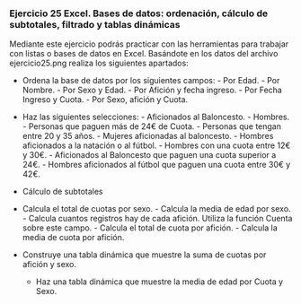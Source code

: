 ### Ejercicio 25 Excel. Bases de datos: ordenación, cálculo de subtotales, filtrado y tablas dinámicas

Mediante este ejercicio podrás practicar con las herramientas para trabajar con listas o bases de datos en Excel. Basándote en  los datos del archivo ejercicio25.png realiza los siguientes apartados:




-   Ordena la base de datos por los siguientes campos:
        -   Por Edad.
        -   Por Nombre.
        -   Por Sexo y Edad.
        -   Por Afición y fecha ingreso.
        -   Por Fecha Ingreso y Cuota.
        -   Por Sexo, afición y Cuota.

  

-  Haz las siguientes selecciones:
        -   Aficionados al Baloncesto.
        -   Hombres.
        -   Personas que paguen más de 24€ de Cuota.
        -   Personas que tengan entre 20 y 35 años.
        -   Mujeres aficionadas al baloncesto.
        -   Hombres aficionados a la natación o al fútbol.
        -   Hombres con una cuota entre 12€ y 30€.
        -   Aficionados al Baloncesto que paguen una cuota superior a 24€.
        -   Hombres aficionados al fútbol que paguen una cuota entre 30€ y 42€.

-   Cálculo de subtotales

-    Calcula el total de cuotas por sexo.
    -   Calcula la media de edad por sexo.
    -   Calcula cuantos registros hay de cada afición. Utiliza la función Cuenta sobre este campo.
    -   Calcula el total de cuota por afición.
    -   Calcula la media de cuota por afición.


-  Construye una tabla dinámica que muestre la suma de cuotas por afición y sexo.
    -   Haz una tabla dinámica que muestre la media de edad por Cuota y Sexo.



<!--stackedit_data:
eyJoaXN0b3J5IjpbMTEwMDMyMDg1NV19
-->